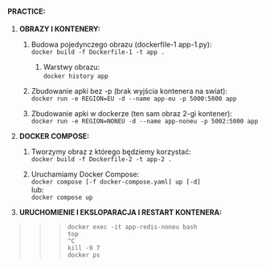 #### PRACTICE:

1. **OBRAZY I KONTENERY:**
    1. Budowa pojedynczego obrazu (dockerfile-1 app-1.py): \
     `docker build -f Dockerfile-1 -t app .`
         1. Warstwy obrazu: \
         `docker history app`

    1. Zbudowanie apki bez -p (brak wyjścia kontenera na swiat): \
	`docker run -e REGION=EU -d --name app-eu -p 5000:5000 app`

    1. Zbudowanie apki w dockerze (ten sam obraz 2-gi kontener): \
	`docker run -e REGION=NONEU -d --name app-noneu -p 5002:5000 app`


1. **DOCKER COMPOSE:**
    1. Tworzymy obraz z którego będziemy korzystać: \
	`docker build -f Dockerfile-2 -t app-2 .`

    1. Uruchamiamy Docker Compose: \
    `docker compose [-f docker-compose.yaml] up [-d]` \
    lub: \
    `docker compose up`

1. **URUCHOMIENIE I EKSLOPARACJA I RESTART KONTENERA:** 
  >>> `docker exec -it app-redis-noneu bash` \
  `top ` \
  `^C` \
  `kill -9 7` \
  `docker ps`

